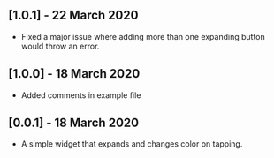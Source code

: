 ## [1.0.1] - 22 March 2020

* Fixed a major issue where adding more than one expanding button would throw an error.

## [1.0.0] - 18 March 2020

* Added comments in example file

## [0.0.1] - 18 March 2020

* A simple widget that expands and changes color on tapping.

